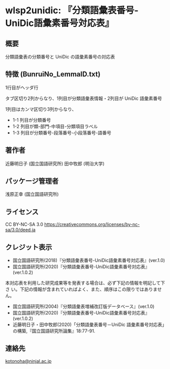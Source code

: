 # wlsp2unidic: 『分類語彙表番号-UniDic語彙素番号対応表』

## 概要
分類語彙表の分類番号と UniDic の語彙素番号の対応表

## 特徴 (BunruiNo_LemmaID.txt)
1行目がヘッダ行

タブ区切り2列からなり、1列目が分類語彙表情報・2列目が UniDic 語彙素番号

1列目はカンマ区切り3列からなり、
- 1-1 列目が分類番号
- 1-2 列目が類-部門-中項目-分類項目ラベル
- 1-3 列目が分類番号-段落番号-小段落番号-語番号

## 著作者
近藤明日子 (国立国語研究所)
田中牧郎 (明治大学)

## パッケージ管理者
浅原正幸 (国立国語研究所)

## ライセンス
CC BY-NC-SA 3.0
https://creativecommons.org/licenses/by-nc-sa/3.0/deed.ja

## クレジット表示
- 国立国語研究所(2018)『分類語彙表番号-UniDic語彙素番号対応表』(ver.1.0)
- 国立国語研究所(2020)『分類語彙表番号-UniDic語彙素番号対応表』(ver.1.0.2)

本対応表を利用した研究成果等を発表する場合は、必ず下記の情報を明記して下さ
い。下記の情報が含まれていればよく、また、順序はこの限りではありません。

- 国立国語研究所(2004)『分類語彙表増補改訂版データベース』(ver.1.0)
- 国立国語研究所(2020)『分類語彙表番号-UniDic語彙素番号対応表』(ver.1.0.2)
- 近藤明日子・田中牧郎(2020)「分類語彙表番号－UniDic 語彙素番号対応表」の構築,『国立国語研究所論集』18:77-91.

## 連絡先
kotonoha@ninjal.ac.jp

